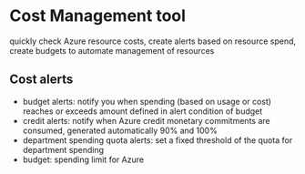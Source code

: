 # Cost Management tool

quickly check Azure resource costs, create alerts based on resource spend, create budgets to automate management of resources

## Cost alerts

- budget alerts: notify you when spending (based on usage or cost) reaches or exceeds amount defined in alert condition of budget
- credit alerts: notify when Azure credit monetary commitments are consumed, generated automatically 90% and 100%
- department spending quota alerts: set a fixed threshold of the quota for department spending
- budget: spending limit for Azure